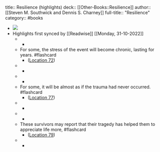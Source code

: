 title:: Resilience (highlights)
deck:: [[Other-Books::Resilience]]
author:: [[Steven M. Southwick and Dennis S. Charney]]
full-title:: "Resilience"
category:: #books

- ![](https://images-na.ssl-images-amazon.com/images/I/41C6ZPKHPwL._SL200_.jpg)
- Highlights first synced by [[Readwise]] [[Monday, 31-10-2022]]
	- -
	- For some, the stress of the event will become chronic, lasting for years. #flashcard
		- ([Location 72](https://readwise.io/to_kindle?action=open&asin=B009GEY7WI&location=72))
	- -
	- -
	- For some, it will be almost as if the trauma had never occurred. #flashcard
		- ([Location 77](https://readwise.io/to_kindle?action=open&asin=B009GEY7WI&location=77))
	- -
	- -
	- These survivors may report that their tragedy has helped them to appreciate life more, #flashcard
		- ([Location 79](https://readwise.io/to_kindle?action=open&asin=B009GEY7WI&location=79))
	- -